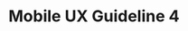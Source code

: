 ---
# This topic lives at
# https://digital.gov/topics/mobile-ux-guideline-4

# Topic Title
title: "Mobile UX Guideline 4"

# description — keep it short and clear
summary: ""

# Weight
weight: 1

# For more information on managing topics,
# see https://github.com/GSA/digitalgov.gov/wiki/topics
---